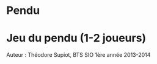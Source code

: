 Pendu
=====

Jeu du pendu (1-2 joueurs)
===========================

Auteur : Théodore Supiot, BTS SIO 1ère année 2013-2014
